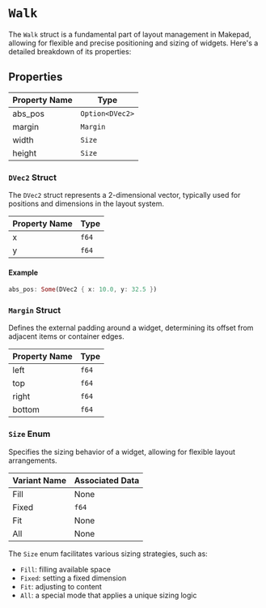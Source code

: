 # `Walk` 

The `Walk` struct is a fundamental part of layout management in Makepad, allowing for flexible and precise positioning and sizing of widgets. Here's a detailed breakdown of its properties:

## Properties

| Property Name | Type               |
|---------------|--------------------|
| abs_pos       | `Option<DVec2>`    |
| margin        | `Margin`           |
| width         | `Size`             |
| height        | `Size`             |

### `DVec2` Struct

The `DVec2` struct represents a 2-dimensional vector, typically used for positions and dimensions in the layout system.

| Property Name | Type   |
|---------------|--------|
| x             | `f64`  |
| y             | `f64`  |

#### Example

```rust
abs_pos: Some(DVec2 { x: 10.0, y: 32.5 })
```

### `Margin` Struct

Defines the external padding around a widget, determining its offset from adjacent items or container edges.

| Property Name | Type  |
|---------------|-------|
| left          | `f64` |
| top           | `f64` |
| right         | `f64` |
| bottom        | `f64` |

### `Size` Enum

Specifies the sizing behavior of a widget, allowing for flexible layout arrangements.

| Variant Name | Associated Data |
|--------------|-----------------|
| Fill         | None            |
| Fixed        | `f64`           |
| Fit          | None            |
| All          | None            |

The `Size` enum facilitates various sizing strategies, such as:
- `Fill`: filling available space
- `Fixed`: setting a fixed dimension
- `Fit`: adjusting to content
- `All`: a special mode that applies a unique sizing logic
